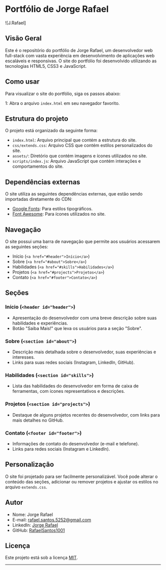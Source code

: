 # Portfólio de Jorge Rafael

![J.Rafael]
## Visão Geral

Este é o repositório do portfólio de Jorge Rafael, um desenvolvedor web full-stack com vasta experiência em desenvolvimento de aplicações web escaláveis e responsivas. O site do portfólio foi desenvolvido utilizando as tecnologias HTML5, CSS3 e JavaScript.

## Como usar

Para visualizar o site do portfólio, siga os passos abaixo:

1: Abra o arquivo `index.html` em seu navegador favorito.

## Estrutura do projeto

O projeto está organizado da seguinte forma:

- `index.html`: Arquivo principal que contém a estrutura do site.
- `css/extends.css`: Arquivo CSS que contém estilos personalizados do site.
- `assets/`: Diretório que contém imagens e ícones utilizados no site.
- `scripts/index.js`: Arquivo JavaScript que contém interações e comportamentos do site.

## Dependências externas

O site utiliza as seguintes dependências externas, que estão sendo importadas diretamente do CDN:

- [Google Fonts](https://fonts.google.com/): Para estilos tipográficos.
- [Font Awesome](https://fontawesome.com/): Para ícones utilizados no site.

## Navegação

O site possui uma barra de navegação que permite aos usuários acessarem as seguintes seções:

- Início (`<a href="#header">Início</a>`)
- Sobre (`<a href="#about">Sobre</a>`)
- Habilidades (`<a href="#skills">Habilidades</a>`)
- Projetos (`<a href="#projects">Projetos</a>`)
- Contato (`<a href="#footer">Contato</a>`)

## Seções

### Início (`<header id="header">`)

- Apresentação do desenvolvedor com uma breve descrição sobre suas habilidades e experiências.
- Botão "Saiba Mais!" que leva os usuários para a seção "Sobre".

### Sobre (`<section id="about">`)

- Descrição mais detalhada sobre o desenvolvedor, suas experiências e interesses.
- Links para suas redes sociais (Instagram, LinkedIn, GitHub).

### Habilidades (`<section id="skills">`)

- Lista das habilidades do desenvolvedor em forma de caixa de ferramentas, com ícones representativos e descrições.

### Projetos (`<section id="projects">`)

- Destaque de alguns projetos recentes do desenvolvedor, com links para mais detalhes no GitHub.

### Contato (`<footer id="footer">`)

- Informações de contato do desenvolvedor (e-mail e telefone).
- Links para redes sociais (Instagram e LinkedIn).

## Personalização

O site foi projetado para ser facilmente personalizável. Você pode alterar o conteúdo das seções, adicionar ou remover projetos e ajustar os estilos no arquivo `extends.css`.

## Autor

- Nome: Jorge Rafael
- E-mail: rafael.santos.5252@gmail.com
- LinkedIn: [Jorge Rafael](https://www.linkedin.com/in/rafael-santos-0b6202222/)
- GitHub: [RafaelSantos1001](https://github.com/RafaelSantos1001)

## Licença

Este projeto está sob a licença [MIT](LICENSE.md).

---
